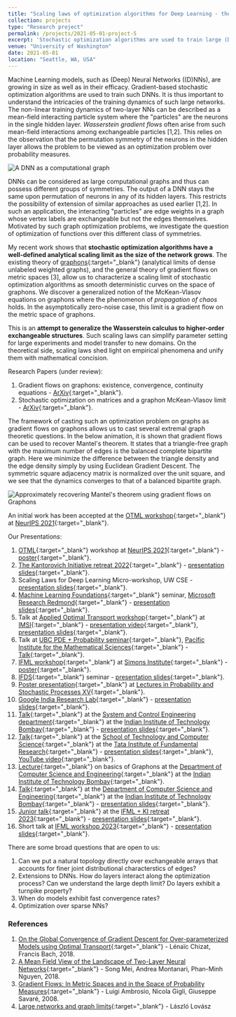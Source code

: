 ```yaml
---
title: "Scaling laws of optimization algorithms for Deep Learning - the Graphon perspective"
collection: projects
type: "Research project"
permalink: /projects/2021-05-01-project-5
excerpt: 'Stochastic optimization algorithms are used to train large (Deep) Neural Networks ((D)NNs). The non-linear training dynamics of two-layer NNs can be described as a mean-field interacting particle system where the "particles" are the neurons in the single hidden layer. Wasserstein gradient flows often arise from such mean-field interactions among exchangeable particles. This relies on the observation that the permutation symmetry of the neurons in the hidden layer allows the problem to be viewed as an optimization problem over probability measures. Going beyond, multi-layer NNs can be considered as large computational graphs and therefore can possess different groups of symmetries. This body of work aims to describe analytical scaling limits of stochastic optimization algorithms as the size of the network grows. We use and develop on the existing theory of exchangeable arrays, graphons (analytical limits of dense graphs), the general theory of gradient flows on metric spaces, and insights from propagation of chaos to characterize this scaling limit. We discover a generalized notion of the McKean-Vlasov equation on graphons where the phenomenon of _propagation of chaos_ holds. In the asymptotically zero-noise case, this limit is a gradient flow on the metric space of graphons.'
venue: "University of Washington"
date: 2021-05-01
location: "Seattle, WA, USA"
---
```


Machine Learning models, such as (Deep) Neural Networks ((D)NNs), are growing in size as well as in their efficacy. Gradient-based stochastic optimization algorithms are used to train such DNNs. It is thus important to understand the intricacies of the training dynamics of such large networks. The non-linear training dynamics of two-layer NNs can be described as a mean-field interacting particle system where the "particles" are the neurons in the single hidden layer. _Wasserstein gradient flows_ often arise from such mean-field interactions among exchangeable particles [1,2]. This relies on the observation that the permutation symmetry of the neurons in the hidden layer allows the problem to be viewed as an optimization problem over probability measures.

![A DNN as a computational graph](https://raghavsomani.github.io/projects/images/DNN.png)

DNNs can be considered as large computational graphs and thus can possess different groups of symmetries. The output of a DNN stays the same upon permutation of neurons in any of its hidden layers. This restricts the possibility of extension of similar approaches as used earlier [1,2]. In such an application, the interacting "particles" are edge weights in a graph whose vertex labels are exchangeable but not the edges themselves. Motivated by such graph optimization problems, we investigate the question of optimization of functions over this different class of symmetries.

My recent work shows that **stochastic optimization algorithms have a well-defined analytical scaling limit as the size of the network grows**. The existing theory of [graphons](https://en.wikipedia.org/wiki/Graphon){:target="_blank"} (analytical limits of dense unlabeled weighted graphs), and the general theory of gradient flows on metric spaces [3], allow us to characterize a scaling limit of stochastic optimization algorithms as smooth deterministic curves on the space of graphons. We discover a generalized notion of the McKean-Vlasov equations on graphons where the phenomenon of _propagation of chaos_ holds. In the asymptotically zero-noise case, this limit is a gradient flow on the metric space of graphons.

This is an **attempt to generalize the Wasserstein calculus to higher-order exchangeable structures**. Such scaling laws can simplify parameter setting for large experiments and model transfer to new domains. On the theoretical side, scaling laws shed light on empirical phenomena and unify them with mathematical concision.

Research Papers (under review):
1. Gradient flows on graphons: existence, convergence, continuity equations - [ArXiv](https://arxiv.org/abs/2111.09459){:target="_blank"}.
2. Stochastic optimization on matrices and a graphon McKean-Vlasov limit - [ArXiv](https://arxiv.org/abs/2210.00422){:target="_blank"}.

The framework of casting such an optimization problem on graphs as gradient flows on graphons allows us to cast several extremal graph theoretic questions. In the below animation, it is shown that gradient flows can be used to recover Mantel's theorem. It states that a triangle-free graph with the maximum number of edges is the balanced complete bipartite graph. Here we minimize the difference between the triangle density and the edge density simply by using Euclidean Gradient Descent. The symmetric square adjacency matrix is normalized over the unit square, and we see that the dynamics converges to that of a balanced bipartite graph.

![Approximately recovering Mantel's theorem using gradient flows on Graphons](https://raghavsomani.github.io/projects/files/mantel.gif)

An initial work has been accepted at the [OTML workshop](https://otml2021.github.io/){:target="_blank"} at [NeurIPS 2021](https://nips.cc/Conferences/2021){:target="_blank"}.

Our Presentations:
1. [OTML](https://otml2021.github.io/){:target="_blank"} workshop at [NeurIPS 2021](https://nips.cc/Conferences/2021){:target="_blank"} - [poster](https://raghavsomani.github.io/publications/files/OTML_poster_Gradient_Flows_on_Graphons.pdf){:target="_blank"}.
2. [The Kantorovich Initiative retreat 2022](https://kantorovich.org/event/ki-retreat-2022/){:target="_blank"} - [presentation slides](https://raghavsomani.github.io/projects/files/Gradient_flows_on_Graphons_presentation.pdf){:target="_blank"}.
3. Scaling Laws for Deep Learning Micro-workshop, UW CSE - [presentation slides](https://drive.google.com/file/d/1w934--CP-0zCwxiCcZATUdCr-vCGfJC4/view?usp=sharing){:target="_blank"}.
4. [Machine Learning Foundations](https://www.microsoft.com/en-us/research/group/mlog/){:target="_blank"} seminar, [Microsoft Research Redmond](https://www.microsoft.com/en-us/research/lab/microsoft-research-redmond/){:target="_blank"} - [presentation slides](https://drive.google.com/file/d/1W-_T-6YNfjVsbEerDy7-gnJP7ZvanMyi/view?usp=sharing){:target="_blank"}.
5. Talk at [Applied Optimal Transport workshop](https://www.imsi.institute/activities/applied-optimal-transport/){:target="_blank"} at [IMSI](https://www.imsi.institute/){:target="_blank"} - [presentation video](https://www.imsi.institute/videos/gradient-flows-on-graphons/){:target="_blank"}, [presentation slides](https://kantorovich.org/event/ki-retreat-2022/Somani-Tripathi.pdf){:target="_blank"}.
6. Talk at [UBC PDE + Probability seminar](https://secure.math.ubc.ca/Links/ProbSeminar/){:target="_blank"}, [Pacific Institute for the Mathematical Sciences](https://www.pims.math.ca/){:target="_blank"} - [Talk](https://www.pims.math.ca/scientific-event/220915-uppssp){:target="_blank"}.
7. [IFML workshop](https://simons.berkeley.edu/workshops/schedule/22652){:target="_blank"} at [Simons Institute](https://simons.berkeley.edu/){:target="_blank"} - [poster](https://raghavsomani.github.io/projects/files/Scaling_limit_of_optimization_algorithms_on_NNs_IFML.pdf){:target="_blank"}.
8. [IFDS](https://ifds.info/){:target="_blank"} seminar - [presentation slides](https://drive.google.com/file/d/1qKmv3Kv-nrzB7_lKQKBvTyGVRN6FyFZF/view?usp=share_link){:target="_blank"}.
9. [Poster presentation](https://sites.google.com/view/lpsxv/posters?authuser=0#h.4q83to7wlekt){:target="_blank"} at [Lectures in Probability and Stochastic Processes XV](https://sites.google.com/view/lpsxv/home?authuser=0){:target="_blank"}.
10. [Google India Research Lab](https://research.google/teams/india-research-lab/){:target="_blank"} - [presentation slides](https://drive.google.com/file/d/1k9QwbRYc1APCLqZmZDd1VrE3lmkwOEGI/view?usp=sharing){:target="_blank"}.
11. [Talk](https://sites.google.com/view/syscontalks/home?authuser=0){:target="_blank"} at the [System and Control Engineering department](https://www.sc.iitb.ac.in/){:target="_blank"} at the [Indian Institute of Technology Bombay](https://www.iitb.ac.in/){:target="_blank"} - [presentation slides](https://drive.google.com/file/d/1k9QwbRYc1APCLqZmZDd1VrE3lmkwOEGI/view?usp=sharing){:target="_blank"}.
12. [Talk](https://www.tcs.tifr.res.in/events/scaling-limits-stochastic-optimization-algorithms-over-large-graphs){:target="_blank"} at the [School of Technology and Computer Science](https://www.tcs.tifr.res.in/){:target="_blank"} at the [Tata Institute of Fundamental Research](https://www.tifr.res.in/){:target="_blank"} - [presentation slides](https://drive.google.com/file/d/1k9QwbRYc1APCLqZmZDd1VrE3lmkwOEGI/view?usp=sharing){:target="_blank"}, [YouTube video](https://www.youtube.com/watch?v=cCC2zOf2Jqc){:target="_blank"}.
13. [Lecture](https://www.cse.iitb.ac.in/research/talks.php?year=2023&id=1623){:target="_blank"} on basics of Graphons at the [Department of Computer Science and Engineering](https://www.cse.iitb.ac.in/){:target="_blank"} at the [Indian Institute of Technology Bombay](https://www.iitb.ac.in/){:target="_blank"}.
14. [Talk](https://www.cse.iitb.ac.in/research/talks.php?year=2023&id=1622){:target="_blank"} at the [Department of Computer Science and Engineering](https://www.cse.iitb.ac.in/){:target="_blank"} at the [Indian Institute of Technology Bombay](https://www.iitb.ac.in/){:target="_blank"} - [presentation slides](https://drive.google.com/file/d/1k9QwbRYc1APCLqZmZDd1VrE3lmkwOEGI/view?usp=sharing){:target="_blank"}.
15. [Junior talk](https://kantorovich.org/event/ki-retreat-2023/#scaling-limit-of-sgd-over-large-networks){:target="_blank"} at the [IFML + KI retreat 2023](https://kantorovich.org/event/ki-retreat-2023/){:target="_blank"} - [presentation slides](https://drive.google.com/file/d/1kB7iSm7ltO5Bj9xdmagBDUKEhbaBthbn/view?usp=share_link){:target="_blank"}.
16. Short talk at [IFML workshop 2023](https://ifml-uw.github.io/IFML-Workshop-2023/){:target="_blank"} - [presentation slides](https://drive.google.com/file/d/1pBHQb-ekKdaKE8S2i9REXbiBPokV-EbJ/view?usp=share_link){:target="_blank"}.

There are some broad questions that are open to us:
1. Can we put a natural topology directly over exchangeable arrays that accounts for finer joint distributional characterstics of edges?
2. Extensions to DNNs. How do layers interact along the optimization process? Can we understand the large depth limit? Do layers exhibit a turnpike property?
3. When do models exhibit fast convergence rates?
4. Optimization over sparse NNs?

### References

1. [On the Global Convergence of Gradient Descent for Over-parameterized Models using Optimal Transport](https://arxiv.org/abs/1805.09545){:target="_blank"} - Lénaïc Chizat, Francis Bach, 2018.
2. [A Mean Field View of the Landscape of Two-Layer Neural Networks](https://arxiv.org/abs/1804.06561){:target="_blank"} - Song Mei, Andrea Montanari, Phan-Minh Nguyen, 2018.
3. [Gradient Flows: In Metric Spaces and in the Space of Probability Measures](https://www.google.com/books/edition/_/rCDK9JA5BAEC?hl=en&sa=X&ved=2ahUKEwiq-NvV6-L5AhWlGDQIHSRYBFUQre8FegQIAxAX){:target="_blank"} - Luigi Ambrosio, Nicola Gigli, Giuseppe Savaré, 2008.
4. [Large networks and graph limits](https://www.google.com/books/edition/Large_Networks_and_Graph_Limits/FsFqHLid8sAC?hl=en){:target="_blank"} - László Lovász